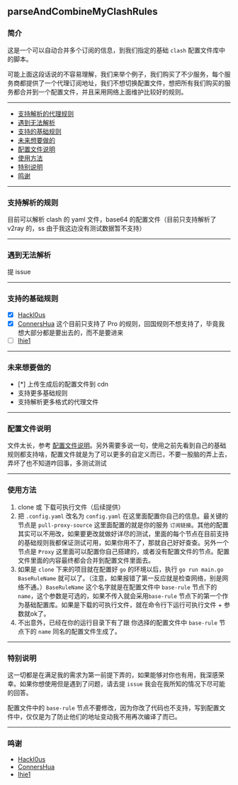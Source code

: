 ## parseAndCombineMyClashRules

### 简介

这是一个可以自动合并多个订阅的信息，到我们指定的基础 `clash` 配置文件库中的脚本。

可能上面这段话说的不容易理解，我们来举个例子，我们购买了不少服务，每个服务商都提供了一个代理订阅地址，我们不想切换配置文件，想把所有我们购买的服务都合并到一个配置文件，并且采用网络上面维护比较好的规则。



---
* [支持解析的代理规则](#支持解析的代理规则)
* [遇到无法解析](#遇到无法解析)
* [支持的基础规则](#支持的基础规则)
* [未来想要做的](#未来想要做的)
* [配置文件说明](#配置文件说明)
* [使用方法](#使用方法)
* [特别说明](#特别说明)
* [鸣谢](#鸣谢)

---

### 支持解析的规则

目前可以解析 clash 的 yaml 文件，base64 的配置文件（目前只支持解析了 v2ray 的，ss 由于我这边没有测试数据暂不支持）

---

### 遇到无法解析

提 issue

---

### 支持的基础规则
- [x] [Hackl0us](https://github.com/Hackl0us/SS-Rule-Snippet)
- [x] [ConnersHua](https://github.com/ConnersHua/Profiles) 这个目前只支持了 Pro 的规则，回国规则不想支持了，毕竟我想大部分都是要出去的，而不是要进来
- [ ] [lhie1](https://github.com/lhie1/Rules)

---

### 未来想要做的

- [*] 上传生成后的配置文件到 cdn
- 支持更多基础规则
- 支持解析更多格式的代理文件

---

### 配置文件说明

文件太长，参考 [配置文件说明](config/.config.yaml)。另外需要多说一句，使用之前先看到自己的基础规则都支持啥，配置文件就是为了可以更多的自定义而已，不要一股脑的弄上去，弄坏了也不知道咋回事，多测试测试

---

### 使用方法

1. clone 或 下载可执行文件（后续提供）
2. 把 `.config.yaml` 改名为 `config.yaml` 在这里面配置你自己的信息。最关键的节点是 `pull-proxy-source` 这里面配置的就是你的服务 `订阅链接`。其他的配置其实可以不用改，如果要更改就做好详尽的测试，里面的每个节点在目前支持的基础规则我都保证测试可用，如果你用不了，那就自己好好查查。另外一个节点是 `Proxy` 这里面可以配置你自己搭建的，或者没有配置文件的节点。配置文件里面的内容最终都会合并到配置文件里面去。
3. 如果是 `clone` 下来的项目就在配置好 `go` 的环境以后，执行 `go run main.go BaseRuleName` 就可以了。（注意，如果报错了第一反应就是检查网络，别是网络不通。）`BaseRuleName` 这个名字就是在配置文件中 `base-rule` 节点下的 `name`，这个参数是可选的，如果不传入就会采用`base-rule` 节点下的第一个作为基础配置库。如果是下载的可执行文件，就在命令行下运行可执行文件 + 参数就ok了。
4. 不出意外，已经在你的运行目录下有了跟 你选择的配置文件中 `base-rule` 节点下的 `name` 同名的配置文件生成了。

---

### 特别说明

这一切都是在满足我的需求为第一前提下弄的，如果能够对你也有用，我深感荣幸。如果你想使用但是遇到了问题，请去提 `issue` 我会在我所知的情况下尽可能的回答。

配置文件中的 `base-rule` 节点不要修改，因为你改了代码也不支持，写到配置文件中，仅仅是为了防止他们的地址变动我不用再次编译了而已。 

---

### 鸣谢

- [Hackl0us](https://github.com/Hackl0us)
- [ConnersHua](https://github.com/ConnersHua)
- [lhie1](https://github.com/lhie1)

